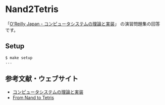 # Nand2Tetris

「[O'Reilly Japan - コンピュータシステムの理論と実装][book]」 の演習問題集の回答です。

## Setup

```console
$ make setup
...
```

## 参考文献・ウェブサイト

* [コンピュータシステムの理論と実装][book]
* [From Nand to Tetris][nand2tetris]

[book]: https://www.oreilly.co.jp/books/9784873117126/
[nand2tetris]: https://www.nand2tetris.org/
